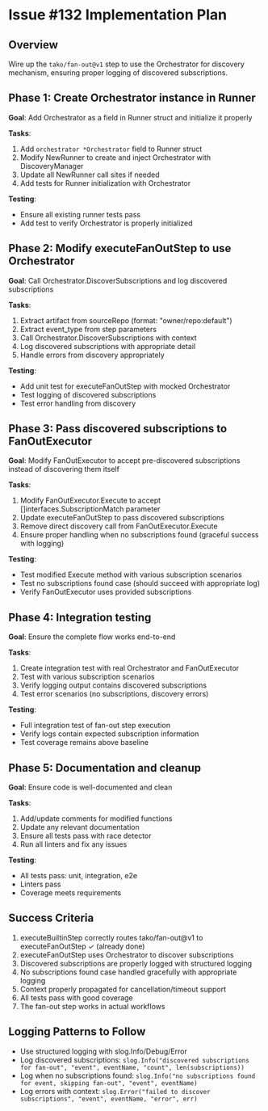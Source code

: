 # Issue #132 Implementation Plan

## Overview
Wire up the `tako/fan-out@v1` step to use the Orchestrator for discovery mechanism, ensuring proper logging of discovered subscriptions.

## Phase 1: Create Orchestrator instance in Runner
**Goal**: Add Orchestrator as a field in Runner struct and initialize it properly

**Tasks**:
1. Add `orchestrator *Orchestrator` field to Runner struct
2. Modify NewRunner to create and inject Orchestrator with DiscoveryManager
3. Update all NewRunner call sites if needed
4. Add tests for Runner initialization with Orchestrator

**Testing**: 
- Ensure all existing runner tests pass
- Add test to verify Orchestrator is properly initialized

## Phase 2: Modify executeFanOutStep to use Orchestrator
**Goal**: Call Orchestrator.DiscoverSubscriptions and log discovered subscriptions

**Tasks**:
1. Extract artifact from sourceRepo (format: "owner/repo:default")
2. Extract event_type from step parameters
3. Call Orchestrator.DiscoverSubscriptions with context
4. Log discovered subscriptions with appropriate detail
5. Handle errors from discovery appropriately

**Testing**:
- Add unit test for executeFanOutStep with mocked Orchestrator
- Test logging of discovered subscriptions
- Test error handling from discovery

## Phase 3: Pass discovered subscriptions to FanOutExecutor
**Goal**: Modify FanOutExecutor to accept pre-discovered subscriptions instead of discovering them itself

**Tasks**:
1. Modify FanOutExecutor.Execute to accept []interfaces.SubscriptionMatch parameter
2. Update executeFanOutStep to pass discovered subscriptions
3. Remove direct discovery call from FanOutExecutor.Execute
4. Ensure proper handling when no subscriptions found (graceful success with logging)

**Testing**:
- Test modified Execute method with various subscription scenarios
- Test no subscriptions found case (should succeed with appropriate log)
- Verify FanOutExecutor uses provided subscriptions

## Phase 4: Integration testing
**Goal**: Ensure the complete flow works end-to-end

**Tasks**:
1. Create integration test with real Orchestrator and FanOutExecutor
2. Test with various subscription scenarios
3. Verify logging output contains discovered subscriptions
4. Test error scenarios (no subscriptions, discovery errors)

**Testing**:
- Full integration test of fan-out step execution
- Verify logs contain expected subscription information
- Test coverage remains above baseline

## Phase 5: Documentation and cleanup
**Goal**: Ensure code is well-documented and clean

**Tasks**:
1. Add/update comments for modified functions
2. Update any relevant documentation
3. Ensure all tests pass with race detector
4. Run all linters and fix any issues

**Testing**:
- All tests pass: unit, integration, e2e
- Linters pass
- Coverage meets requirements

## Success Criteria
1. executeBuiltinStep correctly routes tako/fan-out@v1 to executeFanOutStep ✓ (already done)
2. executeFanOutStep uses Orchestrator to discover subscriptions
3. Discovered subscriptions are properly logged with structured logging
4. No subscriptions found case handled gracefully with appropriate logging
5. Context properly propagated for cancellation/timeout support
6. All tests pass with good coverage
7. The fan-out step works in actual workflows

## Logging Patterns to Follow
- Use structured logging with slog.Info/Debug/Error
- Log discovered subscriptions: `slog.Info("discovered subscriptions for fan-out", "event", eventName, "count", len(subscriptions))`
- Log when no subscriptions found: `slog.Info("no subscriptions found for event, skipping fan-out", "event", eventName)`
- Log errors with context: `slog.Error("failed to discover subscriptions", "event", eventName, "error", err)`